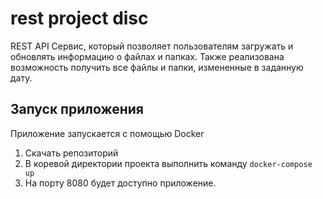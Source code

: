 # rest project disc
REST API Сервис, который позволяет пользователям загружать и обновлять информацию о файлах и папках. 
Также реализована возможность получить все файлы и папки, измененные в заданную дату.

## Запуск приложения
Приложение запускается с помощью Docker
1. Скачать репозиторий
2. В коревой директории проекта выполнить команду `docker-compose up`
3. На порту 8080 будет доступно приложение.


    
